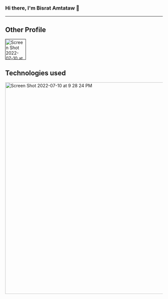 ### Hi there, I'm Bisrat Amtataw 👋
<hr>

## Other Profile

<a href="">
<img width="66" alt="Screen Shot 2022-07-10 at 9 18 36 PM" src="https://user-images.githubusercontent.com/99110345/178171664-85562968-245c-4ee6-b7d7-b35cfb2b6f17.png"></a>

## Technologies used 
<img width="675" alt="Screen Shot 2022-07-10 at 9 28 24 PM" src="https://user-images.githubusercontent.com/99110345/178172160-3bc7c29a-4f4b-4d00-9636-1b65ed31234c.png">




<!--
**BISrat3/BISrat3** is a ✨ _special_ ✨ repository because its `README.md` (this file) appears on your GitHub profile.

Here are some ideas to get you started:

- 🔭 I’m currently working on ...
- 🌱 I’m currently learning ...
- 👯 I’m looking to collaborate on ...
- 🤔 I’m looking for help with ...
- 💬 Ask me about ...
- 📫 How to reach me: ...
- 😄 Pronouns: ...
- ⚡ Fun fact: ...
-->
